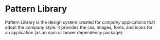 # Pattern Library
Pattern Library is the design system created for *company* applications that adopt the *company* style. It provides the css, images, fonts, and icons for an application (as an npm or bower dependency package).